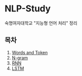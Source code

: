 # NLP-Study

숙명여자대학교 "지능형 언어 처리" 정리

## 목차
1. [Words and Token](words-and-token/README.md)
2. [N-gram](n-gram/README.md)
3. [RNN](RNN/README.md)
4. [LSTM](LSTM/README.md)